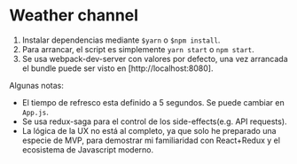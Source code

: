 # Weather channel
1) Instalar dependencias mediante `$yarn` o `$npm install`.
2) Para arrancar, el script es simplemente `yarn start` o `npm start`.
3) Se usa webpack-dev-server con valores por defecto, una vez arrancada el bundle puede ser visto en [http://localhost:8080].

Algunas notas:
- El tiempo de refresco esta definido a 5 segundos. Se puede cambiar en `App.js`.
- Se usa redux-saga para el control de los side-effects(e.g. API requests).
- La lógica de la UX no está al completo, ya que solo he preparado una especie de MVP, para demostrar mi familiaridad con React+Redux y el ecosistema de Javascript moderno.
